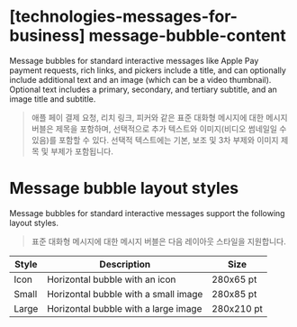 # **[technologies-messages-for-business] message-bubble-content**

Message bubbles for standard interactive messages like Apple Pay payment requests, rich links, and pickers include a title, and can optionally include additional text and an image (which can be a video thumbnail). Optional text includes a primary, secondary, and tertiary subtitle, and an image title and subtitle.
> 애플 페이 결제 요청, 리치 링크, 피커와 같은 표준 대화형 메시지에 대한 메시지 버블은 제목을 포함하며, 선택적으로 추가 텍스트와 이미지(비디오 썸네일일 수 있음)를 포함할 수 있다. 선택적 텍스트에는 기본, 보조 및 3차 부제와 이미지 제목 및 부제가 포함됩니다.
>




# **Message bubble layout styles**

Message bubbles for standard interactive messages support the following layout styles.
> 표준 대화형 메시지에 대한 메시지 버블은 다음 레이아웃 스타일을 지원합니다.
>




| Style | Description | Size |
| --- | --- | --- |
| Icon | Horizontal bubble with an icon | 280x65 pt |
| Small | Horizontal bubble with a small image | 280x85 pt |
| Large | Horizontal bubble with a large image | 280x210 pt |

